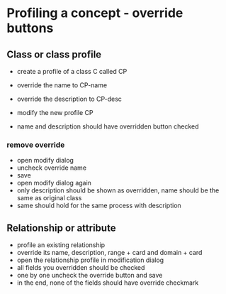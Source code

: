 # Profiling a concept - override buttons

## Class or class profile

-   create a profile of a class C called CP
-   override the name to CP-name
-   override the description to CP-desc

-   modify the new profile CP
-   name and description should have overridden button checked

### remove override

-   open modify dialog
-   uncheck override name
-   save
-   open modify dialog again
-   only description should be shown as overridden, name should be the same as original class
-   same should hold for the same process with description

## Relationship or attribute

-   profile an existing relationship
-   override its name, description, range + card and domain + card
-   open the relationship profile in modification dialog
-   all fields you overridden should be checked
-   one by one uncheck the override button and save
-   in the end, none of the fields should have override checkmark
